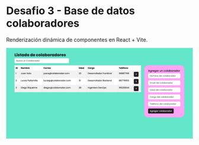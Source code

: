 # Desafio 3 - Base de datos colaboradores

Renderización dinámica de componentes en React + Vite.

![Filtro buscador](public/captura.png)
